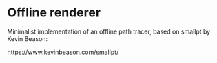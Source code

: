 # Offline renderer

Minimalist implementation of an offline path tracer, based on smallpt by Kevin Beason:

https://www.kevinbeason.com/smallpt/
